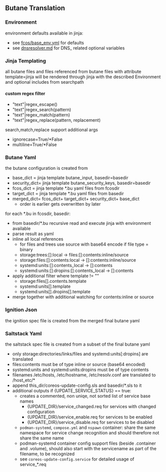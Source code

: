 ## Butane Translation

### Environment

environment defaults available in jinja:
- see [fcos/base_env.yml](../fcos/base_env.yml) for defaults
- see [dnsresolver.md](dnsresolver.md) for DNS_ related optional variables


### Jinja Templating

all butane files and files referenced from butane files with attribute template=jinja
will be rendered through jinja with the described Environment and optional includes from searchpath

#### custom regex filter

- "text"|regex_escape()
- "text"|regex_search(pattern)
- "text"|regex_match(pattern)
- "text"|regex_replace(pattern, replacement)

search,match,replace support additional args
- ignorecase=True/*False
- multiline=True/*False

### Butane Yaml

the butane configuration is created from

- base_dict    = jinja template butane_input, basedir=basedir
- security_dict= jinja template butane_security_keys, basedir=basedir
- fcos_dict    = jinja template *.bu yaml files from fcosdir
- target_dict  = jinja template *.bu yaml files from basedir
- merged_dict= fcos_dict+ target_dict+ security_dict+ base_dict
    - order is earlier gets overwritten by later

for each *.bu in fcosdir, basedir:

- from basedir/*.bu recursive read and execute jinja with environment available
- parse result as yaml
- inline all local references
    - for files and trees use source with base64 encode if file type = binary
    - storage:trees:[]:local -> files:[]:contents:inline/source
    - storage:files:[]:contents:local -> []:contents:inline/source
    - systemd:units:[]:contents_local -> []:contents
    - systemd:units:[]:dropins:[]:contents_local -> []:contents
- apply additional filter where template != ""
    - storage:files[].contents.template
    - systemd:units[].template
    - systemd:units[].dropins[].template
- merge together with additional watching for contents:inline or source

### Ignition Json

the ignition spec file is created from the merged final butane yaml

### Saltstack Yaml

the saltstack spec file is created from a subset of the final butane yaml

- only storage:directories/links/files and systemd:units[:dropins] are translated
- files:contents must be of type inline or source (base64 encoded)
- systemd:units and systemd:units:dropins must be of type contents
- filenames /etc/hosts, /etc/hostname, /etc/resolv.conf are translated to /host_etc/*
- append this_dir/coreos-update-config.sls and basedir/*.sls to it
- additional outputs if {UPDATE_SERVICE_STATUS} == true:
    - creates a commented, non uniqe, not sorted list of service base names
        - {UPDATE_DIR}/service_changed.req for services with changed configuration
        - {UPDATE_DIR}/service_enable.req for services to be enabled
        - {UPDATE_DIR}/service_disable.req for services to be disabled
    - `podman-systemd`, `compose.yml` and `nspawn` container:
        share the same namespace for service change recognition
        and should therefore not share the same name
    - podman-systemd container config support files (beside .container and .volume),
        should also start with the servicename as part of the filename, to be recognized
    - see `coreos-update-config.service` for detailed usage of service_*.req
